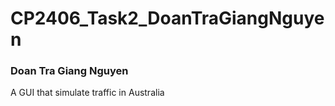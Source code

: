 # CP2406_Task2_DoanTraGiangNguyen
### Doan Tra Giang Nguyen
A GUI that simulate traffic in Australia
